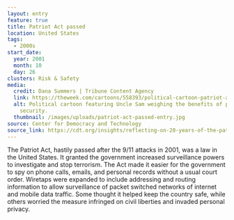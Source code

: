 ```yaml
---
layout: entry
feature: true
title: Patriot Act passed
location: United States
tags:
  - 2000s
start_date:
  year: 2001
  month: 10
  day: 26
clusters: Risk & Safety
media:
  credit: Dana Summers | Tribune Content Agency
  link: https://theweek.com/cartoons/558393/political-cartoon-patriot-act
  alt: Political cartoon featuring Uncle Sam weighing the benefits of privacy and
    security.
  thumbnail: /images/uploads/patriot-act-passed-entry.jpg
source: Center for Democracy and Technology
source_link: https://cdt.org/insights/reflecting-on-20-years-of-the-patriot-act-u-s-surveillance-authorities-must-still-change/
---
```

The Patriot Act, hastily passed after the 9/11 attacks in 2001, was a law in the United States. It granted the government increased surveillance powers to investigate and stop terrorism. The Act made it easier for the government to spy on phone calls, emails, and personal records without a usual court order. Wiretaps were expanded to include addressing and routing information to allow surveillance of packet switched networks of internet and mobile data traffic. Some thought it helped keep the country safe, while others worried the measure infringed on civil liberties and invaded personal privacy.